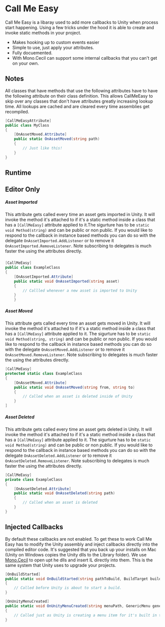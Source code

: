 # Call Me Easy

Call Me Easy is a libaray used to add more callbacks to Unity when process start happening. Using a few tricks under the hood it is able to create and invoke static methods in your project. 
 * Makes hooking up to custom events easier 
 * Simple to use, just apply your attributes.
 * Fully docuemented. 
 * With Mono.Cecil can support some internal callbacks that you can't get on your own. 

## Notes
All classes that have methods that use the following attributes have to have the following attribute on their class definition. This allows CallMeEasy to skip over any classes that don't have attributes greatly increasing lookup time. All lookups are cached and are cleared every time assemblies get recompiled. 

``` csharp
[CallMeEasyAttribute]
public class MyClass
{
	[OnAssetMoved.Attribute]
	public static OnAssetMoved(string path)
	{
		// Just like this!
	}
}
```

## Runtime

## Editor Only
##### Asset Imported
This attribute gets called every time an asset gets imported in Unity. It will invoke the method it's attached to if it's a static method inside a class that has a ```[CallMeEasy]``` attribute applied to it.The sigurture has to be ```static void Method(string)``` and can be public or non public. If you would like to respond to the callback in instance based methods you can do so with the delegate ```OnAssetImported.AddListener``` or to remove it ```OnAssetImported.RemoveListener```. Note subscribing to delegates is much faster the using the attributes directly. 
###
``` csharp
[CallMeEasy]
public class ExampleClass
{
    [OnAssetImported.Attribute]
    public static void OnAssetImported(string asset)
    {
    	// Callled whenever a new asset is imported to Unity
    }
    }
```
##### Asset Moved
This attribute gets called every time an asset gets moved in Unity. It will invoke the method it's attached to if it's a static method inside a class that has a ```[CallMeEasy]``` attribute applied to it. The sigurture has to be ```static void Method(string, string)``` and can be public or non public. If you would like to respond to the callback in instance based methods you can do so with the delegate ```OnAssetMoved.AddListener``` or to remove it ```OnAssetMoved.RemoveListener```. Note subscribing to delegates is much faster the using the attributes directly. 
``` csharp 
[CallMeEasy]
protected static class ExampleClass
{
    [OnAssetMoved.Attribute]
    public static void OnAssetMoved(string from, string to)
    {
    	// Called when an asset is deleted inside of Unity
    }
]
```
##### Asset Deleted
This attribute gets called every time an asset gets deleted in Unity. It will invoke the method it's attached to if it's a static method inside a class that has a ```[CallMeEasy]``` attribute applied to it. The sigurture has to be ```static void Method(string)``` and can be public or non public. If you would like to respond to the callback in instance based methods you can do so with the delegate ```OnAssetDeleted.AddListener``` or to remove it ```OnAssetDeleted.RemoveListener```. Note subscribing to delegates is much faster the using the attributes directly. 
``` csharp 
[CallMeEasy]
private class ExampleClass
{
	[OnAssetDeleted.Attribute]
	public static void OnAssetDeleted(string path)
	{
		// Called when an asset is deleted
	}
}
```

## Injected Callbacks 

By default these callbacks are not enabled. To get these to work Call Me Easy has to modify the Unity assembly and inject callbacks directly into the compiled editor code. It's suggested that you back up your installs on Mac (Unity on Windows copies the Unity dlls to the Library folder). We use [Mono.Cecil](https://github.com/jbevain/cecil) to open upt he dlls and insert IL directly into them. This is the same system that Unity uses to upgrade your projects. 

``` csharp
[OnBuildStarted]
public static void OnBuildStarted(string pathToBuild, BuildTarget buildTarget)
{
	// Called before Unity is about to start a build. 
}
```

``` csharp
[OnUnityMenuCreated]
public static void OnUnityMenuCreated(string menuPath, GenericMenu genericMenu)
{
	// Called just as Unity is creating a menu item for it's built in toolbars.
}
```

